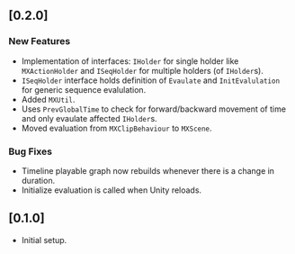 ## [0.2.0]

### New Features

- Implementation of interfaces: `IHolder` for single holder like `MXActionHolder` and `ISeqHolder` for multiple holders (of `IHolder`s).
- `ISeqHolder` interface holds definition of `Evaulate` and `InitEvalulation` for generic sequence evalulation.
- Added `MXUtil`.
- Uses `PrevGlobalTime` to check for forward/backward movement of time and only evaulate affected `IHolder`s.
- Moved evaluation from `MXClipBehaviour` to `MXScene`.

### Bug Fixes

- Timeline playable graph now rebuilds whenever there is a change in duration.
- Initialize evaluation is called when Unity reloads.

## [0.1.0]

- Initial setup.